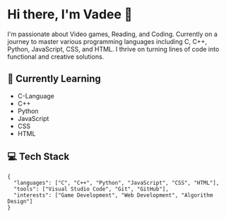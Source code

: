 # Hi there, I'm Vadee 👋

I'm passionate about Video games, Reading, and Coding. Currently on a journey to master various programming languages including C, C++, Python, JavaScript, CSS, and HTML. I thrive on turning lines of code into functional and creative solutions.

## 🌱 Currently Learning
- C-Language
- C++
- Python
- JavaScript
- CSS
- HTML

## 💻 Tech Stack
```plaintext
{
  "languages": ["C", "C++", "Python", "JavaScript", "CSS", "HTML"],
  "tools": ["Visual Studio Code", "Git", "GitHub"],
  "interests": ["Game Development", "Web Development", "Algorithm Design"]
}
